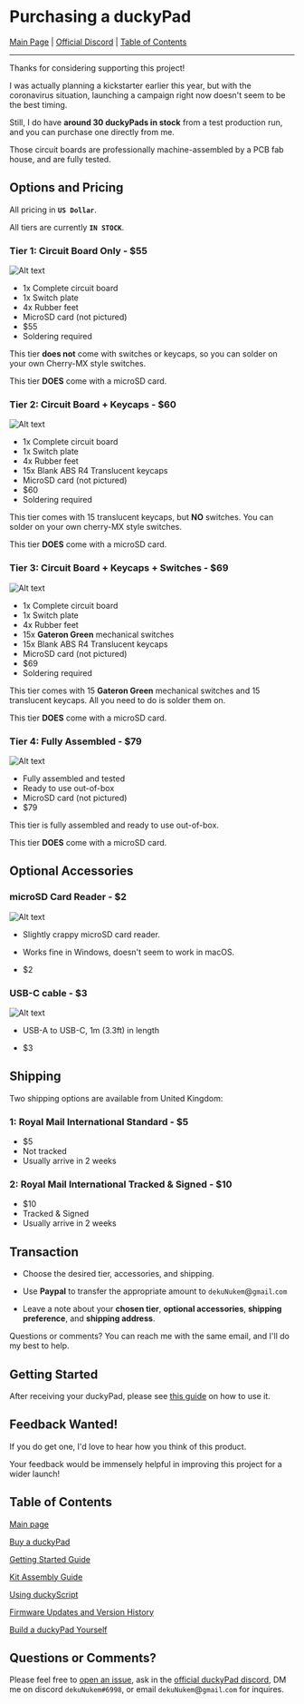 # Purchasing a duckyPad

[Main Page](/README.md) | [Official Discord](https://discord.gg/4sJCBx5) | [Table of Contents](#table-of-contents)

------

Thanks for considering supporting this project!

I was actually planning a kickstarter earlier this year, but with the coronavirus situation, launching a campaign right now doesn't seem to be the best timing.

Still, I do have **around 30 duckyPads in stock** from a test production run, and you can purchase one directly from me.

Those circuit boards are professionally machine-assembled by a PCB fab house, and are fully tested.

## Options and Pricing

All pricing in **`US Dollar`**.

All tiers are currently **`IN STOCK`**.

### Tier 1: Circuit Board Only - $55

![Alt text](resources/pics/tier1.jpg)

* 1x Complete circuit board
* 1x Switch plate
* 4x Rubber feet
* MicroSD card (not pictured)
* $55
* Soldering required

This tier **does not** come with switches or keycaps, so you can solder on your own Cherry-MX style switches.

This tier **DOES** come with a microSD card.

### Tier 2: Circuit Board + Keycaps - $60

![Alt text](resources/pics/tier2.jpg)

* 1x Complete circuit board
* 1x Switch plate
* 4x Rubber feet
* 15x Blank ABS R4 Translucent keycaps
* MicroSD card (not pictured)
* $60
* Soldering required

This tier comes with 15 translucent keycaps, but **NO** switches. You can solder on your own cherry-MX style switches.

This tier **DOES** come with a microSD card.

### Tier 3: Circuit Board + Keycaps + Switches - $69

![Alt text](resources/pics/tier3.jpg)

* 1x Complete circuit board
* 1x Switch plate
* 4x Rubber feet
* 15x **Gateron Green** mechanical switches
* 15x Blank ABS R4 Translucent keycaps
* MicroSD card (not pictured)
* $69
* Soldering required

This tier comes with 15 **Gateron Green** mechanical switches and 15 translucent keycaps. All you need to do is solder them on.

This tier **DOES** come with a microSD card.

### Tier 4: Fully Assembled - $79

![Alt text](resources/pics/title.jpg)

* Fully assembled and tested
* Ready to use out-of-box
* MicroSD card (not pictured)
* $79

This tier is fully assembled and ready to use out-of-box.

This tier **DOES** come with a microSD card.

## Optional Accessories

### microSD Card Reader - $2

![Alt text](resources/pics/sd_reader.jpg)

* Slightly crappy microSD card reader.

* Works fine in Windows, doesn't seem to work in macOS.

* $2

### USB-C cable - $3

![Alt text](resources/pics/cable.jpg)

* USB-A to USB-C, 1m (3.3ft) in length

* $3

## Shipping

Two shipping options are available from United Kingdom:

### 1: Royal Mail International Standard - $5

* $5
* Not tracked
* Usually arrive in 2 weeks

### 2: Royal Mail International Tracked & Signed - $10

* $10
* Tracked & Signed
* Usually arrive in 2 weeks

## Transaction

* Choose the desired tier, accessories, and shipping.

* Use **Paypal** to transfer the appropriate amount to `dekuNukem`@`gmail`.`com`

* Leave a note about your **chosen tier**, **optional accessories**, **shipping preference**, and **shipping address**.

Questions or comments? You can reach me with the same email, and I'll do my best to help.

## Getting Started

After receiving your duckyPad, please see [this guide](./getting_started.md) on how to use it.

## Feedback Wanted!

If you do get one, I'd love to hear how you think of this product.

Your feedback would be immensely helpful in improving this project for a wider launch!

## Table of Contents

[Main page](README.md)

[Buy a duckyPad](purchase_information.md)

[Getting Started Guide](getting_started.md)

[Kit Assembly Guide](kit_assembly_guide.md)

[Using duckyScript](duckyscript_info.md)

[Firmware Updates and Version History](firmware_updates_and_version_history.md)

[Build a duckyPad Yourself](build_it_yourself.md)

## Questions or Comments?

Please feel free to [open an issue](https://github.com/dekuNukem/duckypad/issues), ask in the [official duckyPad discord](https://discord.gg/4sJCBx5), DM me on discord `dekuNukem#6998`, or email `dekuNukem`@`gmail`.`com` for inquires.